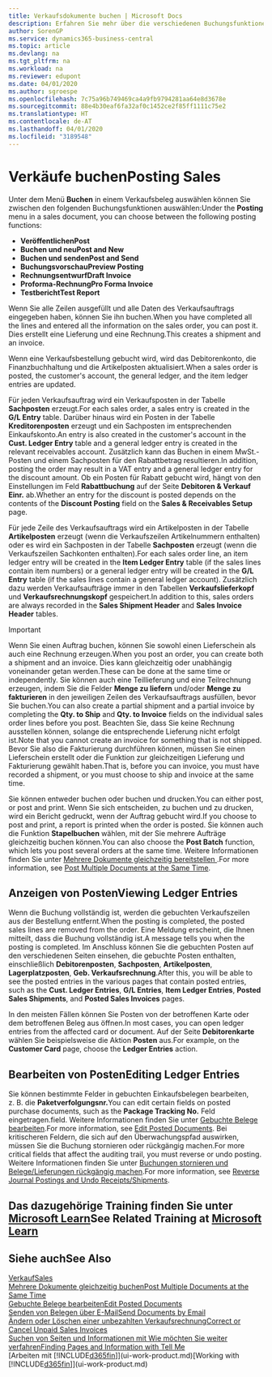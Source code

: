 ```yaml
---
title: Verkaufsdokumente buchen | Microsoft Docs
description: Erfahren Sie mehr über die verschiedenen Buchungsfunktionen zum Buchen von Verkaufsbelegen und wie Sie gebuchte Belege aktualisieren können.
author: SorenGP
ms.service: dynamics365-business-central
ms.topic: article
ms.devlang: na
ms.tgt_pltfrm: na
ms.workload: na
ms.reviewer: edupont
ms.date: 04/01/2020
ms.author: sgroespe
ms.openlocfilehash: 7c75a96b749469ca4a9fb9794281aa64e8d3678e
ms.sourcegitcommit: 88e4b30eaf6fa32af0c1452ce2f85ff1111c75e2
ms.translationtype: HT
ms.contentlocale: de-AT
ms.lasthandoff: 04/01/2020
ms.locfileid: "3189548"
---
```

# <a name="posting-sales"></a><span data-ttu-id="fa20a-103">Verkäufe buchen</span><span class="sxs-lookup"><span data-stu-id="fa20a-103">Posting Sales</span></span>
<span data-ttu-id="fa20a-104">Unter dem Menü **Buchen** in einem Verkaufsbeleg auswählen können Sie zwischen den folgenden Buchungsfunktionen auswählen:</span><span class="sxs-lookup"><span data-stu-id="fa20a-104">Under the **Posting** menu in a sales document, you can choose between the following posting functions:</span></span>

* <span data-ttu-id="fa20a-105">**Veröffentlichen**</span><span class="sxs-lookup"><span data-stu-id="fa20a-105">**Post**</span></span>
* <span data-ttu-id="fa20a-106">**Buchen und neu**</span><span class="sxs-lookup"><span data-stu-id="fa20a-106">**Post and New**</span></span>
* <span data-ttu-id="fa20a-107">**Buchen und senden**</span><span class="sxs-lookup"><span data-stu-id="fa20a-107">**Post and Send**</span></span>
* <span data-ttu-id="fa20a-108">**Buchungsvorschau**</span><span class="sxs-lookup"><span data-stu-id="fa20a-108">**Preview Posting**</span></span>
* <span data-ttu-id="fa20a-109">**Rechnungsentwurf**</span><span class="sxs-lookup"><span data-stu-id="fa20a-109">**Draft Invoice**</span></span>
* <span data-ttu-id="fa20a-110">**Proforma-Rechnung**</span><span class="sxs-lookup"><span data-stu-id="fa20a-110">**Pro Forma Invoice**</span></span>
* <span data-ttu-id="fa20a-111">**Testbericht**</span><span class="sxs-lookup"><span data-stu-id="fa20a-111">**Test Report**</span></span>

<span data-ttu-id="fa20a-112">Wenn Sie alle Zeilen ausgefüllt und alle Daten des Verkaufsauftrags eingegeben haben, können Sie ihn buchen.</span><span class="sxs-lookup"><span data-stu-id="fa20a-112">When you have completed all the lines and entered all the information on the sales order, you can post it.</span></span> <span data-ttu-id="fa20a-113">Dies erstellt eine Lieferung und eine Rechnung.</span><span class="sxs-lookup"><span data-stu-id="fa20a-113">This creates a shipment and an invoice.</span></span>

<span data-ttu-id="fa20a-114">Wenn eine Verkaufsbestellung gebucht wird, wird das Debitorenkonto, die Finanzbuchhaltung und die Artikelposten aktualisiert.</span><span class="sxs-lookup"><span data-stu-id="fa20a-114">When a sales order is posted, the customer's account, the general ledger, and the item ledger entries are updated.</span></span>

<span data-ttu-id="fa20a-115">Für jeden Verkaufsauftrag wird ein Verkaufsposten in der Tabelle **Sachposten** erzeugt.</span><span class="sxs-lookup"><span data-stu-id="fa20a-115">For each sales order, a sales entry is created in the **G/L Entry** table.</span></span> <span data-ttu-id="fa20a-116">Darüber hinaus wird ein Posten in der Tabelle **Kreditorenposten** erzeugt und ein Sachposten im entsprechenden Einkaufskonto.</span><span class="sxs-lookup"><span data-stu-id="fa20a-116">An entry is also created in the customer's account in the **Cust. Ledger Entry** table and a general ledger entry is created in the relevant receivables account.</span></span> <span data-ttu-id="fa20a-117">Zusätzlich kann das Buchen in einem MwSt.-Posten und einem Sachposten für den Rabattbetrag resultieren.</span><span class="sxs-lookup"><span data-stu-id="fa20a-117">In addition, posting the order may result in a VAT entry and a general ledger entry for the discount amount.</span></span> <span data-ttu-id="fa20a-118">Ob ein Posten für Rabatt gebucht wird, hängt von den Einstellungen im Feld **Rabattbuchung** auf der Seite **Debitoren & Verkauf Einr.** ab.</span><span class="sxs-lookup"><span data-stu-id="fa20a-118">Whether an entry for the discount is posted depends on the contents of the **Discount Posting** field on the **Sales & Receivables Setup** page.</span></span>

<span data-ttu-id="fa20a-119">Für jede Zeile des Verkaufsauftrags wird ein Artikelposten in der Tabelle **Artikelposten** erzeugt (wenn die Verkaufszeilen Artikelnummern enthalten) oder es wird ein Sachposten in der Tabelle **Sachposten** erzeugt (wenn die Verkaufszeilen Sachkonten enthalten).</span><span class="sxs-lookup"><span data-stu-id="fa20a-119">For each sales order line, an item ledger entry will be created in the **Item Ledger Entry** table (if the sales lines contain item numbers) or a general ledger entry will be created in the **G/L Entry** table (if the sales lines contain a general ledger account).</span></span> <span data-ttu-id="fa20a-120">Zusätzlich dazu werden Verkaufsaufträge immer in den Tabellen **Verkaufslieferkopf** und **Verkaufsrechnungskopf** gespeichert.</span><span class="sxs-lookup"><span data-stu-id="fa20a-120">In addition to this, sales orders are always recorded in the **Sales Shipment Header** and **Sales Invoice Header** tables.</span></span>

> [!IMPORTANT]  
>   <span data-ttu-id="fa20a-121">Wenn Sie einen Auftrag buchen, können Sie sowohl einen Lieferschein als auch eine Rechnung erzeugen.</span><span class="sxs-lookup"><span data-stu-id="fa20a-121">When you post an order, you can create both a shipment and an invoice.</span></span> <span data-ttu-id="fa20a-122">Dies kann gleichzeitig oder unabhängig voneinander getan werden.</span><span class="sxs-lookup"><span data-stu-id="fa20a-122">These can be done at the same time or independently.</span></span> <span data-ttu-id="fa20a-123">Sie können auch eine Teillieferung und eine Teilrechnung erzeugen, indem Sie die Felder **Menge zu liefern** und/oder **Menge zu fakturieren** in den jeweiligen Zeilen des Verkaufsauftrags ausfüllen, bevor Sie buchen.</span><span class="sxs-lookup"><span data-stu-id="fa20a-123">You can also create a partial shipment and a partial invoice by completing the **Qty. to Ship** and **Qty. to Invoice** fields on the individual sales order lines before you post.</span></span> <span data-ttu-id="fa20a-124">Beachten Sie, dass Sie keine Rechnung ausstellen können, solange die entsprechende Lieferung nicht erfolgt ist.</span><span class="sxs-lookup"><span data-stu-id="fa20a-124">Note that you cannot create an invoice for something that is not shipped.</span></span> <span data-ttu-id="fa20a-125">Bevor Sie also die Fakturierung durchführen können, müssen Sie einen Lieferschein erstellt oder die Funktion zur gleichzeitigen Lieferung und Fakturierung gewählt haben.</span><span class="sxs-lookup"><span data-stu-id="fa20a-125">That is, before you can invoice, you must have recorded a shipment, or you must choose to ship and invoice at the same time.</span></span>

<span data-ttu-id="fa20a-126">Sie können entweder buchen oder buchen und drucken.</span><span class="sxs-lookup"><span data-stu-id="fa20a-126">You can either post, or post and print.</span></span> <span data-ttu-id="fa20a-127">Wenn Sie sich entscheiden, zu buchen und zu drucken, wird ein Bericht gedruckt, wenn der Auftrag gebucht wird.</span><span class="sxs-lookup"><span data-stu-id="fa20a-127">If you choose to post and print, a report is printed when the order is posted.</span></span> <span data-ttu-id="fa20a-128">Sie können auch die Funktion **Stapelbuchen** wählen, mit der Sie mehrere Aufträge gleichzeitig buchen können.</span><span class="sxs-lookup"><span data-stu-id="fa20a-128">You can also choose the **Post Batch** function, which lets you post several orders at the same time.</span></span> <span data-ttu-id="fa20a-129">Weitere Informationen finden Sie unter [Mehrere Dokumente gleichzeitig bereitstellen ](ui-batch-posting.md).</span><span class="sxs-lookup"><span data-stu-id="fa20a-129">For more information, see [Post Multiple Documents at the Same Time](ui-batch-posting.md).</span></span>

## <a name="viewing-ledger-entries"></a><span data-ttu-id="fa20a-130">Anzeigen von Posten</span><span class="sxs-lookup"><span data-stu-id="fa20a-130">Viewing Ledger Entries</span></span>
<span data-ttu-id="fa20a-131">Wenn die Buchung vollständig ist, werden die gebuchten Verkaufszeilen aus der Bestellung entfernt.</span><span class="sxs-lookup"><span data-stu-id="fa20a-131">When the posting is completed, the posted sales lines are removed from the order.</span></span> <span data-ttu-id="fa20a-132">Eine Meldung erscheint, die Ihnen mitteilt, dass die Buchung vollständig ist.</span><span class="sxs-lookup"><span data-stu-id="fa20a-132">A message tells you when the posting is completed.</span></span> <span data-ttu-id="fa20a-133">Im Anschluss können Sie die gebuchten Posten auf den verschiedenen Seiten einsehen, die gebuchte Posten enthalten, einschließlich **Debitorenposten**, **Sachposten**, **Artikelposten**, **Lagerplatzposten**, **Geb. Verkaufsrechnung**.</span><span class="sxs-lookup"><span data-stu-id="fa20a-133">After this, you will be able to see the posted entries in the various pages that contain posted entries, such as the **Cust. Ledger Entries**, **G/L Entries**, **Item Ledger Entries**, **Posted Sales Shipments**, and **Posted Sales Invoices** pages.</span></span>  

<span data-ttu-id="fa20a-134">In den meisten Fällen können Sie Posten von der betroffenen Karte oder dem betroffenen Beleg aus öffnen.</span><span class="sxs-lookup"><span data-stu-id="fa20a-134">In most cases, you can open ledger entries from the affected card or document.</span></span> <span data-ttu-id="fa20a-135">Auf der Seite **Debitorenkarte** wählen Sie beispielsweise die Aktion **Posten** aus.</span><span class="sxs-lookup"><span data-stu-id="fa20a-135">For example, on the **Customer Card** page, choose the **Ledger Entries** action.</span></span>

## <a name="editing-ledger-entries"></a><span data-ttu-id="fa20a-136">Bearbeiten von Posten</span><span class="sxs-lookup"><span data-stu-id="fa20a-136">Editing Ledger Entries</span></span>
<span data-ttu-id="fa20a-137">Sie können bestimmte Felder in gebuchten Einkaufsbelegen bearbeiten, z. B. die **Paketverfolgungsnr.**</span><span class="sxs-lookup"><span data-stu-id="fa20a-137">You can edit certain fields on posted purchase documents, such as the **Package Tracking No.**</span></span> <span data-ttu-id="fa20a-138">Feld eingetragen.</span><span class="sxs-lookup"><span data-stu-id="fa20a-138">field.</span></span> <span data-ttu-id="fa20a-139">Weitere Informationen finden Sie unter [Gebuchte Belege bearbeiten](across-edit-posted-document.md).</span><span class="sxs-lookup"><span data-stu-id="fa20a-139">For more information, see [Edit Posted Documents](across-edit-posted-document.md).</span></span> <span data-ttu-id="fa20a-140">Bei kritischeren Feldern, die sich auf den Überwachungspfad auswirken, müssen Sie die Buchung stornieren oder rückgängig machen.</span><span class="sxs-lookup"><span data-stu-id="fa20a-140">For more critical fields that affect the auditing trail, you must reverse or undo posting.</span></span> <span data-ttu-id="fa20a-141">Weitere Informationen finden Sie unter [Buchungen stornieren und Belege/Lieferungen rückgängig machen](finance-how-reverse-journal-posting.md).</span><span class="sxs-lookup"><span data-stu-id="fa20a-141">For more information, see [Reverse Journal Postings and Undo Receipts/Shipments](finance-how-reverse-journal-posting.md).</span></span>

## <a name="see-related-training-at-microsoft-learn"></a><span data-ttu-id="fa20a-142">Das dazugehörige Training finden Sie unter [Microsoft Learn](/learn/modules/ship-invoice-items-dynamics-365-business-central/index)</span><span class="sxs-lookup"><span data-stu-id="fa20a-142">See Related Training at [Microsoft Learn](/learn/modules/ship-invoice-items-dynamics-365-business-central/index)</span></span>

## <a name="see-also"></a><span data-ttu-id="fa20a-143">Siehe auch</span><span class="sxs-lookup"><span data-stu-id="fa20a-143">See Also</span></span>
[<span data-ttu-id="fa20a-144">Verkauf</span><span class="sxs-lookup"><span data-stu-id="fa20a-144">Sales</span></span>](sales-manage-sales.md)  
[<span data-ttu-id="fa20a-145">Mehrere Dokumente gleichzeitig buchen</span><span class="sxs-lookup"><span data-stu-id="fa20a-145">Post Multiple Documents at the Same Time</span></span>](ui-batch-posting.md)  
[<span data-ttu-id="fa20a-146">Gebuchte Belege bearbeiten</span><span class="sxs-lookup"><span data-stu-id="fa20a-146">Edit Posted Documents</span></span>](across-edit-posted-document.md)  
[<span data-ttu-id="fa20a-147">Senden von Belegen über E-Mail</span><span class="sxs-lookup"><span data-stu-id="fa20a-147">Send Documents by Email</span></span>](ui-how-send-documents-email.md)  
[<span data-ttu-id="fa20a-148">Ändern oder Löschen einer unbezahlten Verkaufsrechnung</span><span class="sxs-lookup"><span data-stu-id="fa20a-148">Correct or Cancel Unpaid Sales Invoices</span></span>](sales-how-correct-cancel-sales-invoice.md)  
[<span data-ttu-id="fa20a-149">Suchen von Seiten und Informationen mit Wie möchten Sie weiter verfahren</span><span class="sxs-lookup"><span data-stu-id="fa20a-149">Finding Pages and Information with Tell Me</span></span>](ui-search.md)  
<span data-ttu-id="fa20a-150">[Arbeiten mit [!INCLUDE[d365fin](includes/d365fin_md.md)]](ui-work-product.md)</span><span class="sxs-lookup"><span data-stu-id="fa20a-150">[Working with [!INCLUDE[d365fin](includes/d365fin_md.md)]](ui-work-product.md)</span></span>
